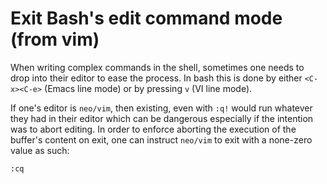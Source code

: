 # Exit Bash's edit command mode (from vim)

When writing complex commands in the shell, sometimes one needs to drop into their editor to ease the process. In bash
this is done by either `<C-x><C-e>` (Emacs line mode) or by pressing `v` (VI line mode).


If one's editor is `neo/vim`, then existing, even with `:q!` would run whatever they had in their editor which can be
dangerous especially if the intention was to abort editing. In order to enforce aborting the execution of the buffer's
content on exit, one can instruct `neo/vim` to exit with a none-zero value as such:

```vim
:cq
```
